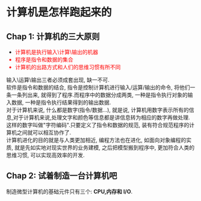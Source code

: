 # 计算机是怎样跑起来的
## Chap 1: 计算机的三大原则

* <font color= red> 计算机是执行输入\计算\输出的机器
* 程序是指令和数据的集合
* 计算机的出路方式和人们的思维习惯有所不同
</font>

输入\运算\输出三者必须成套出现, 缺一不可. <br>
软件是指令和数据的结合, 指令是控制计算机进行输入/运算/输出的命令, 将他们一条一条列出来, 就得到了程序.而程序中的数据分成两类, 一种是指令执行对象的输入数据, 一种是指令执行结果得到的输出数据. <br>
对于计算机来说, 什么都是数字(指令/数据...), 就是说, 计算机用数字表示所有的信息,对于计算机来说,处理文字和颜色等信息都是讲信息转为相应的数字再做处理. 这样的数字叫做"字符编码".只要定义了指令和数据的规范, 装有符合规范程序的计算机之间就可以相互协作了. <br>
计算机进化的目的就是与人类更加相近, 编程方法也在进化, 如面向对象编程的实质, 就是先如实地对现实世界的业务建模, 之后把模型搬到程序中, 更加符合人类的思维习惯, 可以实现高效率的开发. 

## Chap 2: 试着制造一台计算机吧
制造微型计算机的基础元件只有三个: **CPU,内存和 I/O**.<br>
 
